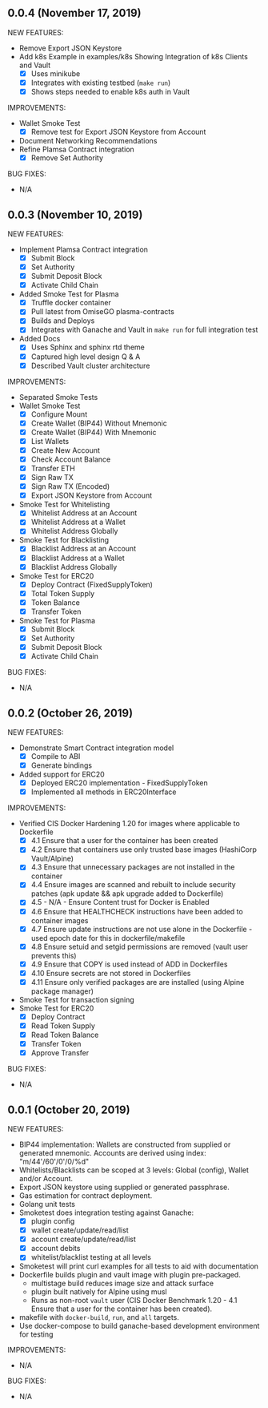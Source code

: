 ## 0.0.4 (November 17, 2019)

NEW FEATURES:

* Remove Export JSON Keystore
* Add k8s Example in examples/k8s Showing Integration of k8s Clients and Vault
  - [x] Uses minikube
  - [x] Integrates with existing testbed (`make run`)
  - [x] Shows steps needed to enable k8s auth in Vault

IMPROVEMENTS:

* Wallet Smoke Test 
  - [x] Remove test for Export JSON Keystore from Account
* Document Networking Recommendations
* Refine Plamsa Contract integration
  - [x] Remove Set Authority

BUG FIXES:

* N/A

## 0.0.3 (November 10, 2019)

NEW FEATURES:

* Implement Plamsa Contract integration
  - [x] Submit Block
  - [x] Set Authority
  - [x] Submit Deposit Block
  - [x] Activate Child Chain
* Added Smoke Test for Plasma
  - [x] Truffle docker container
  - [x] Pull latest from OmiseGO plasma-contracts
  - [x] Builds and Deploys 
  - [x] Integrates with Ganache and Vault in `make run` for full integration test
* Added Docs
  - [x] Uses Sphinx and sphinx rtd theme
  - [x] Captured high level design Q & A
  - [x] Described Vault cluster architecture

IMPROVEMENTS:

* Separated Smoke Tests
* Wallet Smoke Test 
  - [x] Configure Mount
  - [x] Create Wallet (BIP44) Without Mnemonic
  - [x] Create Wallet (BIP44) With Mnemonic
  - [x] List Wallets
  - [x] Create New Account
  - [x] Check Account Balance
  - [x] Transfer ETH
  - [x] Sign Raw TX
  - [x] Sign Raw TX (Encoded)
  - [x] Export JSON Keystore from Account
* Smoke Test for Whitelisting
  - [x] Whitelist Address at an Account
  - [x] Whitelist Address at a Wallet
  - [x] Whitelist Address Globally
* Smoke Test for Blacklisting
  - [x] Blacklist Address at an Account
  - [x] Blacklist Address at a Wallet
  - [x] Blacklist Address Globally
* Smoke Test for ERC20
  - [x] Deploy Contract (FixedSupplyToken)
  - [x] Total Token Supply
  - [x] Token Balance
  - [x] Transfer Token
* Smoke Test for Plasma
  - [x] Submit Block
  - [x] Set Authority
  - [x] Submit Deposit Block
  - [x] Activate Child Chain

BUG FIXES:

* N/A

## 0.0.2 (October 26, 2019)

NEW FEATURES:

* Demonstrate Smart Contract integration model
  - [x] Compile to ABI
  - [x] Generate bindings
* Added support for ERC20
  - [x] Deployed ERC20 implementation - FixedSupplyToken
  - [x] Implemented all methods in ERC20Interface

IMPROVEMENTS:

* Verified CIS Docker Hardening 1.20 for images where applicable to Dockerfile
  - [x] 4.1 Ensure that a user for the container has been created
  - [x] 4.2 Ensure that containers use only trusted base images 
        (HashiCorp Vault/Alpine)
  - [x] 4.3 Ensure that unnecessary packages are not installed in the container
  - [x] 4.4 Ensure images are scanned and rebuilt to include security patches 
        (apk update && apk upgrade added to Dockerfile)
  - [x] 4.5 - N/A  - Ensure Content trust for Docker is Enabled
  - [x] 4.6 Ensure that HEALTHCHECK instructions have been added to
        container images
  - [x] 4.7 Ensure update instructions are not use alone in the Dockerfile 
        - used epoch date for this in dockerfile/makefile
  - [x] 4.8 Ensure setuid and setgid permissions are removed 
        (vault user prevents this)
  - [x] 4.9 Ensure that COPY is used instead of ADD in Dockerfiles 
  - [x] 4.10 Ensure secrets are not stored in Dockerfiles
  - [x] 4.11 Ensure only verified packages are are installed 
        (using Alpine package manager)
* Smoke Test for transaction signing
* Smoke Test for ERC20
  - [x] Deploy Contract
  - [x] Read Token Supply
  - [x] Read Token Balance
  - [x] Transfer Token
  - [x] Approve Transfer

BUG FIXES:

* N/A

## 0.0.1 (October 20, 2019)

NEW FEATURES:

* BIP44 implementation: Wallets are constructed from supplied or generated mnemonic. Accounts are derived using index: "m/44'/60'/0'/0/%d"
* Whitelists/Blacklists can be scoped at 3 levels: Global (config), Wallet and/or Account.
* Export JSON keystore using supplied or generated passphrase.
* Gas estimation for contract deployment.
* Golang unit tests
* Smoketest does integration testing against Ganache:
  - [x] plugin config
  - [x] wallet create/update/read/list
  - [x] account create/update/read/list
  - [x] account debits
  - [x] whitelist/blacklist testing at all levels
* Smoketest will print curl examples for all tests to aid with documentation
* Dockerfile builds plugin and vault image with plugin pre-packaged.
  - multistage build reduces image size and attack surface 
  - plugin built natively for Alpine using musl
  - Runs as non-root `vault` user (CIS Docker Benchmark 1.20 -  4.1 Ensure that a user for the container has been created).
* makefile with `docker-build`, `run`, and `all` targets.
* Use docker-compose to build ganache-based development environment for testing

IMPROVEMENTS:

* N/A

BUG FIXES:

* N/A
